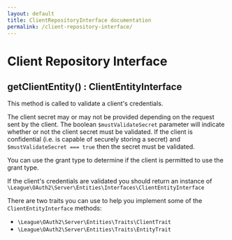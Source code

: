 ```yaml
---
layout: default
title: ClientRepositoryInterface documentation
permalink: /client-repository-interface/
---
```


# Client Repository Interface

## getClientEntity() : ClientEntityInterface

This method is called to validate a client's credentials.

The client secret may or may not be provided depending on the request sent by the client. The boolean `$mustValidateSecret` parameter will indicate whether or not the client secret must be validated. If the client is confidential (i.e. is capable of securely storing a secret) and `$mustValidateSecret === true` then the secret must be validated.

You can use the grant type to determine if the client is permitted to use the grant type.

If the client's credentials are validated you should return an instance of `\League\OAuth2\Server\Entities\Interfaces\ClientEntityInterface`

There are two traits you can use to help you implement some of the `ClientEntityInterface` methods:

* `\League\OAuth2\Server\Entities\Traits\ClientTrait`
* `\League\OAuth2\Server\Entities\Traits\EntityTrait`
